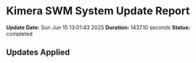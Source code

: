 # Kimera SWM System Update Report

**Update Date:** Sun Jun 15 13:01:43 2025
**Duration:** 1437.10 seconds
**Status:** completed

## Updates Applied

